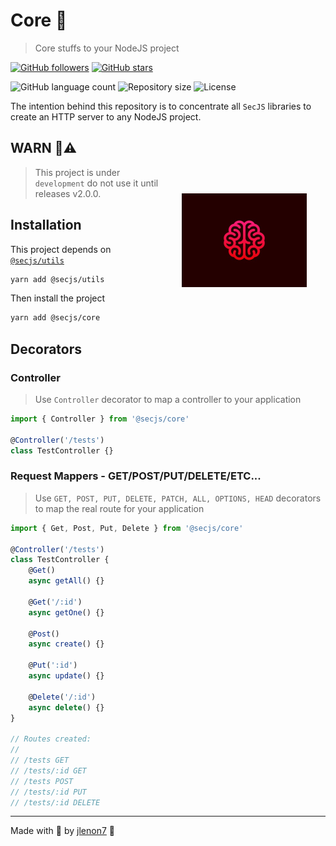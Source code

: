 # Core 🧠

> Core stuffs to your NodeJS project

[![GitHub followers](https://img.shields.io/github/followers/jlenon7.svg?style=social&label=Follow&maxAge=2592000)](https://github.com/jlenon7?tab=followers)
[![GitHub stars](https://img.shields.io/github/stars/secjs/core.svg?style=social&label=Star&maxAge=2592000)](https://github.com/secjs/core/stargazers/)

<p>
  <img alt="GitHub language count" src="https://img.shields.io/github/languages/count/secjs/core?style=for-the-badge&logo=appveyor">

  <img alt="Repository size" src="https://img.shields.io/github/repo-size/secjs/core?style=for-the-badge&logo=appveyor">

  <img alt="License" src="https://img.shields.io/badge/license-MIT-brightgreen?style=for-the-badge&logo=appveyor">
</p>

The intention behind this repository is to concentrate all `SecJS` libraries to create an HTTP server to any NodeJS project.

<img src=".github/core.jpg" width="200px" align="right" hspace="30px" vspace="100px">

## WARN 🛑⚠️

> This project is under `development` do not use it until releases v2.0.0.

## Installation

This project depends on [`@secjs/utils`]('https://github.com/SecJS/Utils')

```bash
yarn add @secjs/utils
```

Then install the project

```bash
yarn add @secjs/core
```

## Decorators

### Controller

> Use `Controller` decorator to map a controller to your application

```ts
import { Controller } from '@secjs/core'

@Controller('/tests')
class TestController {}
```

### Request Mappers - GET/POST/PUT/DELETE/ETC...

> Use `GET, POST, PUT, DELETE, PATCH, ALL, OPTIONS, HEAD` decorators to map the real route for your application

```ts
import { Get, Post, Put, Delete } from '@secjs/core'

@Controller('/tests')
class TestController {
    @Get()
    async getAll() {}
    
    @Get('/:id')
    async getOne() {}

    @Post()
    async create() {}

    @Put(':id')
    async update() {}

    @Delete('/:id')
    async delete() {}
}

// Routes created: 
// 
// /tests GET
// /tests/:id GET
// /tests POST
// /tests/:id PUT
// /tests/:id DELETE
```

---

Made with 🖤 by [jlenon7](https://github.com/jlenon7) :wave:
